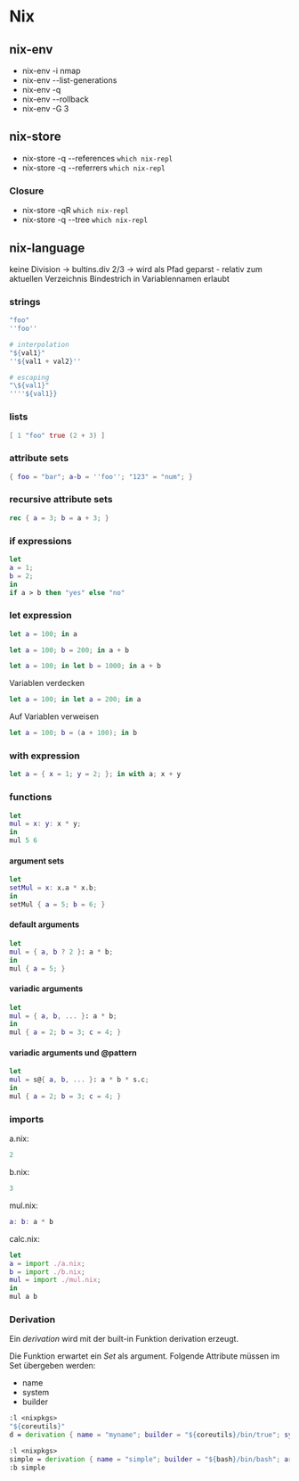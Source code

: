 # Nix

## nix-env

* nix-env -i nmap
* nix-env --list-generations
* nix-env -q
* nix-env --rollback
* nix-env -G 3

## nix-store

* nix-store -q --references `which nix-repl`
* nix-store -q --referrers `which nix-repl`

### Closure

* nix-store -qR `which nix-repl`
* nix-store -q --tree `which nix-repl`

## nix-language

keine Division -> bultins.div
2/3 -> wird als Pfad geparst - relativ zum aktuellen Verzeichnis
Bindestrich in Variablennamen erlaubt

### strings

```nix
"foo"
''foo''

# interpolation
"${val1}"
''${val1 + val2}''

# escaping
"\${val1}"
''''${val1}}
```

### lists

```nix
[ 1 "foo" true (2 + 3) ]
```

### attribute sets

```nix
{ foo = "bar"; a-b = ''foo''; "123" = "num"; }

```

### recursive attribute sets

```nix
rec { a = 3; b = a + 3; }
```

### if expressions

```nix
let
a = 1;
b = 2;
in
if a > b then "yes" else "no"
```

### let expression

```nix
let a = 100; in a
```

```nix
let a = 100; b = 200; in a + b
```

```nix
let a = 100; in let b = 1000; in a + b
```

Variablen verdecken

```nix
let a = 100; in let a = 200; in a
```

Auf Variablen verweisen

```nix
let a = 100; b = (a + 100); in b
```

### with expression

```nix
let a = { x = 1; y = 2; }; in with a; x + y
```

### functions

```nix
let 
mul = x: y: x * y;
in
mul 5 6
```

#### argument sets

```nix
let 
setMul = x: x.a * x.b;
in 
setMul { a = 5; b = 6; }
```

#### default arguments

```nix
let
mul = { a, b ? 2 }: a * b;
in
mul { a = 5; }
```

#### variadic arguments

```nix
let
mul = { a, b, ... }: a * b;
in
mul { a = 2; b = 3; c = 4; }
```

#### variadic arguments und @pattern

```nix
let
mul = s@{ a, b, ... }: a * b * s.c;
in
mul { a = 2; b = 3; c = 4; }
```

### imports

a.nix:
```nix
2
```

b.nix:
```nix
3
```

mul.nix:
```nix
a: b: a * b
```

calc.nix:
```nix
let
a = import ./a.nix;
b = import ./b.nix;
mul = import ./mul.nix;
in
mul a b
```

### Derivation

Ein *derivation* wird mit der built-in Funktion derivation erzeugt. 

Die Funktion erwartet ein *Set* als argument. Folgende Attribute müssen im Set
übergeben werden:

* name
* system
* builder

```nix
:l <nixpkgs>
"${coreutils}"
d = derivation { name = "myname"; builder = "${coreutils}/bin/true"; system = builtins.currentSystem; }
```

```nix
:l <nixpkgs>
simple = derivation { name = "simple"; builder = "${bash}/bin/bash"; args = [ ./simple_builder.sh ]; gcc = gcc; coreutils = coreutils; src = ./simple.c; system = builtins.currentSystem; }
:b simple
```

